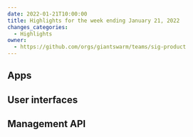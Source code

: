 ```yaml
---
date: 2022-01-21T10:00:00
title: Highlights for the week ending January 21, 2022
changes_categories:
  - Highlights
owner:
  - https://github.com/orgs/giantswarm/teams/sig-product
---
```


## Apps


## User interfaces


## Management API

